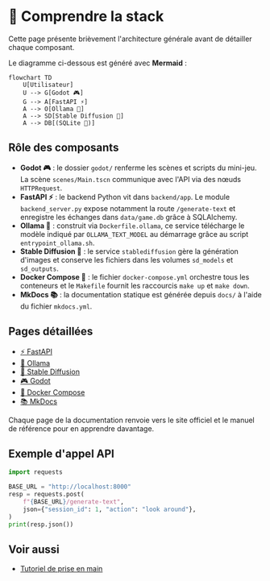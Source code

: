 # 🧩 Comprendre la stack

Cette page présente brièvement l'architecture générale avant de détailler chaque composant.

Le diagramme ci-dessous est généré avec **Mermaid** :

```mermaid
flowchart TD
    U[Utilisateur]
    U --> G[Godot 🎮]
    G --> A[FastAPI ⚡]
    A --> O[Ollama 🦙]
    A --> SD[Stable Diffusion 🎨]
    A --> DB[(SQLite 📂)]
```

## Rôle des composants
- **Godot 🎮** : le dossier `godot/` renferme les scènes et scripts du mini-jeu. La scène `scenes/Main.tscn` communique avec l'API via des nœuds `HTTPRequest`.
- **FastAPI ⚡** : le backend Python vit dans `backend/app`. Le module `backend_server.py` expose notamment la route `/generate-text` et enregistre les échanges dans `data/game.db` grâce à SQLAlchemy.
- **Ollama 🦙** : construit via `Dockerfile.ollama`, ce service télécharge le modèle indiqué par `OLLAMA_TEXT_MODEL` au démarrage grâce au script `entrypoint_ollama.sh`.
- **Stable Diffusion 🎨** : le service `stablediffusion` gère la génération d'images et conserve les fichiers dans les volumes `sd_models` et `sd_outputs`.
- **Docker Compose 🐳** : le fichier `docker-compose.yml` orchestre tous les conteneurs et le `Makefile` fournit les raccourcis `make up` et `make down`.
- **MkDocs 📚** : la documentation statique est générée depuis `docs/` à l'aide du fichier `mkdocs.yml`.

## Pages détaillées
- [⚡ FastAPI](fastapi.md)
- [🦙 Ollama](ollama.md)
- [🎨 Stable Diffusion](stable-diffusion.md)
- [🎮 Godot](godot.md)
- [🐳 Docker Compose](docker-compose.md)
- [📚 MkDocs](mkdocs.md)

Chaque page de la documentation renvoie vers le site officiel et le manuel de référence pour en apprendre davantage.

## Exemple d'appel API
```python
import requests

BASE_URL = "http://localhost:8000"
resp = requests.post(
    f"{BASE_URL}/generate-text",
    json={"session_id": 1, "action": "look around"},
)
print(resp.json())
```

## Voir aussi

- [Tutoriel de prise en main](../tutoriels/premiers-pas.md)
